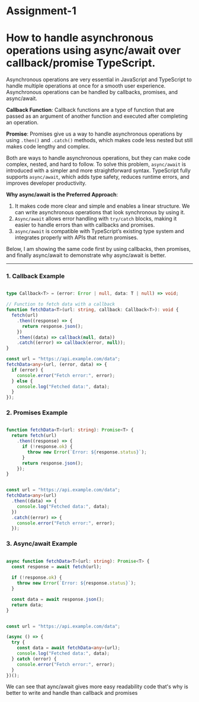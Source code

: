 # Assignment-1
# How to handle asynchronous operations using async/await over callback/promise TypeScript. 
Asynchronous operations are very essential in JavaScript and TypeScript to handle multiple operations at once for a smooth user experience. Asynchronous operations can be handled by callbacks, promises, and async/await.

**Callback Function**: Callback functions are a type of function that are passed as an argument of another function and executed after completing an operation.

**Promise**: Promises give us a way to handle asynchronous operations by using `.then()` and `.catch()` methods, which makes code less nested but still makes code lengthy and complex.

Both are ways to handle asynchronous operations, but they can make code complex, nested, and hard to follow. To solve this problem, `async/await` is introduced with a simpler and more straightforward syntax. TypeScript fully supports `async/await`, which adds type safety, reduces runtime errors, and improves developer productivity.

**Why async/await is the Preferred Approach**:
1. It makes code more clear and simple and enables a linear structure. We can write asynchronous operations that look synchronous by using it.
2. `Async/await` allows error handling with `try/catch` blocks, making it easier to handle errors than with callbacks and promises.
3. `async/await` is compatible with TypeScript’s existing type system and integrates properly with APIs that return promises.

Below, I am showing the same code first by using callbacks, then promises, and finally async/await to demonstrate why async/await is better.

---

### 1. Callback Example

```typescript

type Callback<T> = (error: Error | null, data: T | null) => void;

// Function to fetch data with a callback
function fetchData<T>(url: string, callback: Callback<T>): void {
  fetch(url)
    .then((response) => {
      return response.json();
    })
    .then((data) => callback(null, data))
    .catch((error) => callback(error, null));
}

const url = "https://api.example.com/data";
fetchData<any>(url, (error, data) => {
  if (error) {
    console.error("Fetch error:", error);
  } else {
    console.log("Fetched data:", data);
  }
});
```

### 2. Promises Example

```typescript

function fetchData<T>(url: string): Promise<T> {
  return fetch(url)
    .then((response) => {
      if (!response.ok) {
        throw new Error(`Error: ${response.status}`);
      }
      return response.json();
    });
}


const url = "https://api.example.com/data";
fetchData<any>(url)
  .then((data) => {
    console.log("Fetched data:", data);
  })
  .catch((error) => {
    console.error("Fetch error:", error);
  });

```
### 3. Async/await Example

```typescript

async function fetchData<T>(url: string): Promise<T> {
  const response = await fetch(url);
  
  if (!response.ok) {
    throw new Error(`Error: ${response.status}`);
  }

  const data = await response.json();
  return data;
}


const url = "https://api.example.com/data";

(async () => {
  try {
    const data = await fetchData<any>(url);
    console.log("Fetched data:", data);
  } catch (error) {
    console.error("Fetch error:", error);
  }
})();
```
 We can see that aync/await gives more easy readability code that's why is better to write and handle than callback and promises

